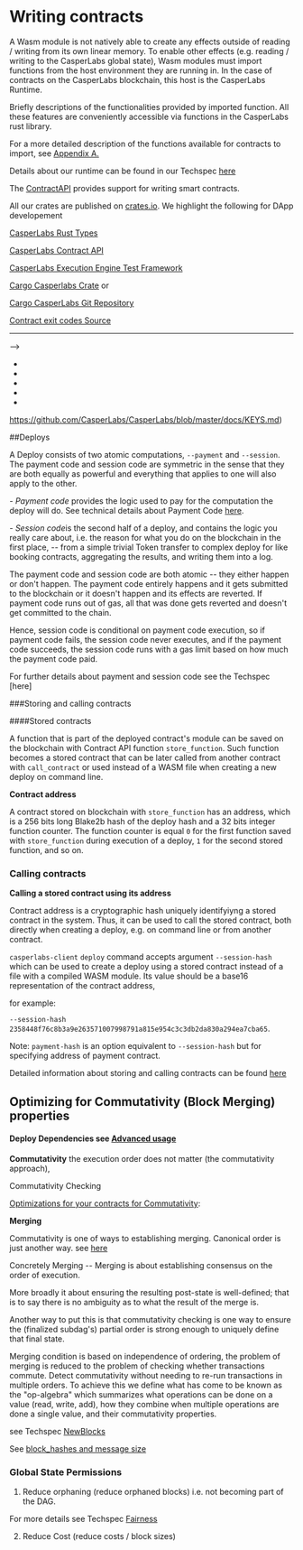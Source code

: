 Writing contracts
=================

A Wasm module is not natively able to create any effects outside of reading / writing from its own linear memory. To enable other effects (e.g. reading / writing to the CasperLabs global state), Wasm modules must import functions from the host environment they are running in. In the case of contracts on the CasperLabs blockchain, this host is the CasperLabs Runtime.

Briefly descriptions of the functionalities provided by imported function. All these features are conveniently accessible via functions in the CasperLabs rust library.

For a more detailed description of the functions available for contracts to import, see [Appendix A.](https://techspec.casperlabs.io/en/latest/implementation/execution-semantics.html#the-casperlabs-runtime)

Details about our runtime can be found in our Techspec [here](https://techspec.casperlabs.io/en/latest/implementation/appendix.html#a-list-of-possible-function-imports)

The [ContractAPI](https://docs.rs/casperlabs-contract-ffi/0.22.0/casperlabs_contract_ffi/#writing-smart-contracts) provides support for writing smart contracts.

All our crates are published on [crates.io](https://crates.io/search?q=casperlabs).
We highlight the following for DApp developement

[CasperLabs Rust Types](https://docs.rs/casperlabs-types)

[CasperLabs Contract API](https://docs.rs/casperlabs-contract)

[CasperLabs Execution Engine Test Framework](https://docs.rs/casperlabs-engine-test-support)

[Cargo Casperlabs Crate](https://crates.io/crates/cargo-casperlabs) or 

[Cargo CasperLabs Git Repository](https://github.com/CasperLabs/CasperLabs/tree/master/execution-engine/cargo-casperlabs)

[Contract exit codes Source](https://docs.rs/casperlabs-types/latest/casperlabs_types/enum.ApiError.html#mappings)

<!--Structuring your project-->
------------------------
<!--<!--Video [CasperLabs - Smart contract template repository v0.0.1] (https://www.youtube.com/watch CasperLabs - Smart contract template repository v0.0.1] ch?v=P8SC_upCqAg&feature=youtu.be)-->-->

<!--Directories structure is designed for developing, building, and testing  Rust contracts.-->

- <!--Smart Contracts-->
- <!--Tests-->
- <!--System contracts-->
- <!--Cargo-->
- <!--Rust tool chain-->

https://github.com/CasperLabs/CasperLabs/blob/master/docs/KEYS.md)



##Deploys 

A Deploy consists of two atomic computations, `--payment` and `--session`. The payment code and session code are symmetric in the sense that they are both equally as powerful and everything that applies to one will also apply to the other.

*- Payment code* provides the logic used to pay for the computation the deploy will do. See technical details about Payment Code [here](https://techspec.casperlabs.io/en/latest/implementation/execution-semantics.html#payment-code).

*- Session code*is the second half of a deploy, and contains the logic you really care about, i.e. the reason for what you do on the blockchain in the first place, -- from a simple trivial Token transfer to complex deploy for like booking contracts, aggregating the results, and writing them into a log.

The payment code and session code are both atomic -- they either happen or don't happen. The payment code entirely happens and it gets submitted to the blockchain or it doesn't happen and its effects are reverted. If payment code runs out of gas, all that was done gets reverted and doesn't get committed to the chain. 

Hence, session code is conditional on payment code execution, so if payment code fails, the session code never executes, and if the payment code succeeds, the session code runs with a gas limit based on how much the payment code paid.

For further details about payment and session code see the Techspec [here] 

###Storing and calling contracts

####Stored contracts

A function that is part of the deployed contract's module can be saved on the blockchain with Contract API function `store_function`. Such function becomes a stored contract that can be later called from another contract with `call_contract` or used instead of a WASM file when creating a new deploy on command line.

**Contract address**

A contract stored on blockchain with `store_function` has an address, which is a 256 bits long Blake2b hash of the deploy hash and a 32 bits integer function counter. The function counter is equal `0` for the first function saved with `store_function` during execution of a deploy, `1` for the second stored function, and so on.

### Calling contracts

**Calling a stored contract using its address**

Contract address is a cryptographic hash uniquely identifyiyng a stored contract in the system. Thus, it can be used to call the stored contract, both directly when creating a deploy, e.g. on command line or from another contract.

`casperlabs-client` `deploy` command accepts argument `--session-hash` which can be used to create a deploy using a stored contract instead of a file with a compiled WASM module. Its value should be a base16 representation of the contract address, 

for example: 

`--session-hash 2358448f76c8b3a9e263571007998791a815e954c3c3db2da830a294ea7cba65`.

Note:  `payment-hash` is an option equivalent to `--session-hash` but for specifying address of payment contract.

Detailed information about storing and calling contracts can be found [here](https://github.com/CasperLabs/CasperLabs/blob/master/docs/CONTRACTS.md#advanced-deploy-options)



Optimizing for Commutativity (Block Merging) properties
-------------------------------------------------------

#### Deploy Dependencies see [Advanced usage ](CONTRACT.md)

**Commutativity**
the execution order does not matter (the commutativity approach), 

<!--see Mateuz demo from GMT20200128-160316_Sprint-Dem_3840x2160 (1).mp4-->

Commutativity Checking 

[Optimizations for your contracts for Commutativity](https://techspec.casperlabs.io/en/latest/implementation/global-state.html#permissions):

**Merging**

Commutativity is one of ways to establishing merging. Canonical order is just another way. see [here](https://casperlabs.atlassian.net/wiki/spaces/~167734600/pages/88244226/Handling+overflows+during+merging+for+DEVNET)


Concretely Merging -- Merging is about establishing consensus on the order of execution. 

More broadly it about ensuring the resulting post-state is well-defined; that is to say there is no ambiguity as to what the result of the merge is.

Another way to put this is that commutativity checking is one way to ensure the (finalized subdag's) partial order is strong enough to uniquely define that final state.


 Merging condition is based on independence of ordering, the problem of merging is reduced to the problem of checking whether transactions commute. Detect commutativity without needing to re-run transactions in multiple orders. To achieve this we define what has come to be known as the "op-algebra" which summarizes what operations can be done on a value (read, write, add), how they combine when multiple operations are done a single value, and their commutativity properties.

see Techspec [NewBlocks](https://github.com/CasperLabs/techspec/blob/master/implementation/p2p.rst#newblocks)

See [block_hashes and message size](https://github.com/CasperLabs/techspec/blob/master/implementation/p2p.rst#picking-nodes-for-gossip)

### Global State Permissions

1. Reduce orphaning (reduce orphaned blocks) i.e. not becoming part of the DAG.

For more details see Techspec [Fairness](https://techspec.casperlabs.io/en/latest/implementation/p2p.html#fairness)

2. Reduce Cost (reduce costs / block sizes)
